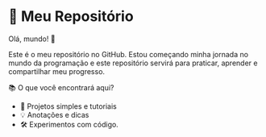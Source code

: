  # 🚀 Meu Repositório 
 
 Olá, mundo! 👋 
 
Este é o meu repositório no GitHub. Estou começando minha jornada no mundo da programação e este repositório servirá para praticar, aprender e compartilhar meu progresso.

📚 O que você encontrará aqui? 
- 📝 Projetos simples e tutoriais 
- 💡 Anotações e dicas 
- 🛠️ Experimentos com código.
